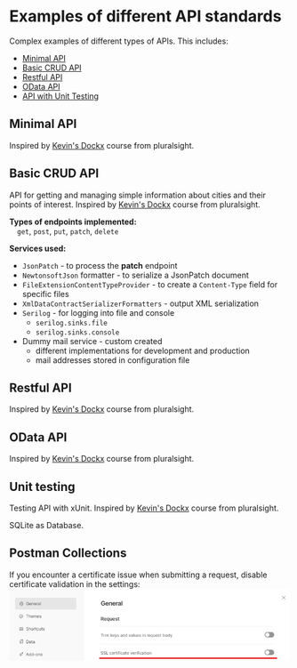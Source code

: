 # Examples of different API standards
Complex examples of different types of APIs. This includes:
- [Minimal API](#minimal-api)
- [Basic CRUD API](#basic-crud-api)
- [Restful API](#restful-api)
- [OData API](#odata-api)
- [API with Unit Testing](#unit-testing)


## Minimal API
Inspired by
[Kevin's Dockx](https://app.pluralsight.com/library/courses/asp-dot-net-core-7-building-minimal-apis/table-of-contents)
course from pluralsight.


## Basic CRUD API
API for getting and managing simple information about cities and their points of interest. Inspired by
[Kevin's Dockx](https://app.pluralsight.com/library/courses/asp-dot-net-core-6-web-api-fundamentals/table-of-contents)
course from pluralsight.

**Types of endpoints implemented:** </br>
&emsp;`get`, `post`, `put`, `patch`, `delete`

**Services used:**
- `JsonPatch` - to process the **patch** endpoint
- `NewtonsoftJson` formatter - to serialize a JsonPatch document
- `FileExtensionContentTypeProvider` - to create a `Content-Type` field for specific files
- `XmlDataContractSerializerFormatters` - output XML serialization
- `Serilog` - for logging into file and console
  - `serilog.sinks.file`
  - `serilog.sinks.console`
- Dummy mail service - custom created
  - different implementations for development and production
  - mail addresses stored in configuration file


## Restful API
Inspired by
[Kevin's Dockx](https://app.pluralsight.com/library/courses/asp-dot-net-core-6-web-api-deep-dive/table-of-contents)
course from pluralsight.


## OData API
Inspired by
[Kevin's Dockx](https://app.pluralsight.com/library/courses/building-consistent-restful-api-odata-v4-asp-dot-net-core/table-of-contents)
course from pluralsight.


## Unit testing
Testing API with xUnit.
Inspired by
[Kevin's Dockx](https://app.pluralsight.com/library/courses/asp-dot-net-core-6-web-api-unit-testing/table-of-contents)
course from pluralsight.

SQLite as Database.


## Postman Collections
If you encounter a certificate issue when submitting a request, disable certificate validation in the settings:
![SSL](./others/PostmanSSL.png)